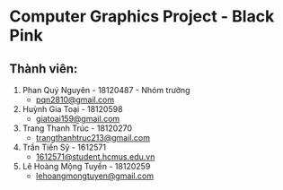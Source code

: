 # Computer Graphics Project - Black Pink
## Thành viên:
1. Phan Quý Nguyên - 18120487 - Nhóm trưởng
   - pqn2810@gmail.com
2. Huỳnh Gia Toại - 18120598
   - giatoai159@gmail.com
3. Trang Thanh Trúc - 18120270
   - trangthanhtruc213@gmail.com
4. Trần Tiến Sỹ - 1612571
   - 1612571@student.hcmus.edu.vn
5. Lê Hoàng Mộng Tuyền - 18120259
   - lehoangmongtuyen@gmail.com
